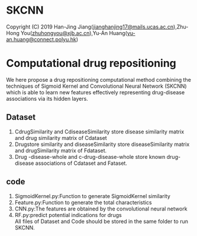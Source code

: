
SKCNN
====
Copyright (C) 2019 Han-Jing Jiang(jianghanjing17@mails.ucas.ac.cn),Zhu-Hong You(zhuhongyou@xjb.ac.cn),Yu-An Huang(yu-an.huang@connect.polyu.hk)


Computational drug repositioning
===

We here propose a drug repositioning computational method combining the techniques of Sigmoid Kernel and Convolutional Neural Network (SKCNN) which is able to learn new features effectively representing drug-disease associations via its hidden layers.

Dataset</br>
--
1. CdrugSimilarity and CdiseaseSimilarity store disease similarity matrix and drug similarity matrix of Cdataset</br>
2. Drugstore similarity and diseaseSimilarity store diseaseSimilarity matrix and drugSimilarity matrix of Fdataset.</br>
3. Drug -disease-whole and c-drug-disease-whole store known drug-disease associations of Cdataset and Fataset.</br>


code</br>
--

1. SigmoidKernel.py:Function to generate SigmoidKernel similarity</br>
2. Feature.py:Function to generate the total characteristics</br>
3. CNN.py:The features are obtained by the convolutional neural network</br>
4. RF.py:predict potential indications for drugs</br>
   All files of Dataset and Code should be stored in the same folder to run SKCNN.
